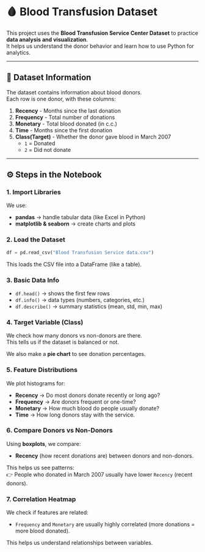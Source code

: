 # 🩸 Blood Transfusion Dataset 

This project uses the **Blood Transfusion Service Center Dataset** to practice **data analysis and visualization**.  
It helps us understand the donor behavior and learn how to use Python for analytics.  

---

## 📂 Dataset Information

The dataset contains information about blood donors.  
Each row is one donor, with these columns:

1. **Recency** - Months since the last donation  
2. **Frequency** - Total number of donations  
3. **Monetary** - Total blood donated (in c.c.)  
4. **Time** - Months since the first donation  
5. **Class(Target)** - Whether the donor gave blood in March 2007  
   - `1` = Donated  
   - `2` = Did not donate  

---

## ⚙️ Steps in the Notebook

### 1. Import Libraries
We use:
- **pandas** → handle tabular data (like Excel in Python)  
- **matplotlib & seaborn** → create charts and plots  

### 2. Load the Dataset
```python
df = pd.read_csv("Blood Transfusion Service data.csv")
```
This loads the CSV file into a DataFrame (like a table).

### 3. Basic Data Info

- `df.head()` → shows the first few rows
- `df.info()` → data types (numbers, categories, etc.)
- `df.describe()` → summary statistics (mean, std, min, max)

### 4. Target Variable (Class)

We check how many donors vs non-donors are there.  
This tells us if the dataset is balanced or not.  

We also make a **pie chart** to see donation percentages.

### 5. Feature Distributions

We plot histograms for:

- **Recency** → Do most donors donate recently or long ago?  
- **Frequency** → Are donors frequent or one-time?  
- **Monetary** → How much blood do people usually donate?  
- **Time** → How long donors stay with the service.

### 6. Compare Donors vs Non-Donors

Using **boxplots**, we compare:

- **Recency** (how recent donations are) between donors and non-donors.  

This helps us see patterns:  
👉 People who donated in March 2007 usually have lower `Recency` (recent donors).

### 7. Correlation Heatmap

We check if features are related:

- `Frequency` and `Monetary` are usually highly correlated (more donations = more blood donated).  

This helps us understand relationships between variables.

